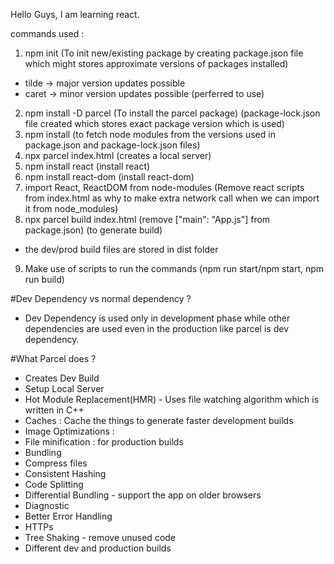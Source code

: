 Hello Guys, I am learning react.

 commands used : 
 1. npm init (To init new/existing package by creating package.json file which might stores approximate versions of packages installed) 
 - tilde -> major version updates possible
 - caret -> minor version updates possible (perferred to use)
 2. npm install -D parcel  (To install the parcel package) (package-lock.json file created which stores exact package version which is used)
 3. npm install (to fetch node modules from the versions used in package.json and package-lock.json files)
 4. npx parcel index.html (creates a local server)
 5. npm install react (install react)
 6. npm install react-dom (install react-dom)
 7. import React, ReactDOM from node-modules (Remove react scripts from index.html as why to make extra network call when we can import it from node_modules)
 8. npx parcel build index.html (remove ["main": "App.js"] from package.json) (to generate build)
 - the dev/prod build files are stored in dist folder
9. Make use of scripts to run the commands (npm run start/npm start, npm run build)

#Dev Dependency vs normal dependency ? 
 - Dev Dependency is used only in development phase while other dependencies are used even in the production like parcel is dev dependency.

#What Parcel does ? 
- Creates Dev Build
- Setup Local Server
- Hot Module Replacement(HMR) - Uses file watching algorithm which is written in C++
- Caches : Cache the things to generate faster development builds
- Image Optimizations : 
- File minification : for production builds
- Bundling 
- Compress files
- Consistent Hashing 
- Code Splitting 
- Differential Bundling - support the app on older browsers
- Diagnostic
- Better Error Handling
- HTTPs
- Tree Shaking - remove unused code 
- Different dev and production builds

